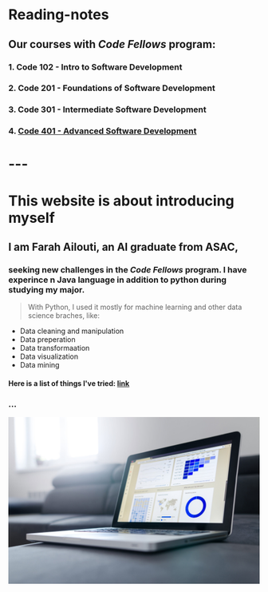# Reading-notes

## Our courses with _Code Fellows_ program:

### 1. Code 102 - Intro to Software Development
### 2. Code 201 - Foundations of Software Development
### 3. Code 301 - Intermediate Software Development
### 4. [**Code 401 - Advanced Software Development**](401-table.md)
# ---

# This website is about introducing myself
## I am Farah Ailouti, an **AI** graduate from ASAC,
### seeking new challenges in the _Code Fellows_ program. I have experince n Java language in addition to python during studying my major. 


> With Python, I used it mostly for machine learning and other data science braches, like:

* Data cleaning and manipulation
* Data preperation
* Data transformaation
* Data visualization
* Data mining

#### Here is a list of things I've tried: [link](https://analyticsindiamag.com/exploring-dataprep-a-python-library-for-data-preparation-eda/#:~:text=DataPrep%20is%20an%20open%2Dsource,solved%20and%20taken%20care%20of.) 
### ...

![coder](./image/BI-scaled.jpg)


